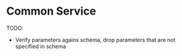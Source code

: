# Common Service

TODO:

- Verify parameters agains schema, drop parameters that are not specified in
  schema
